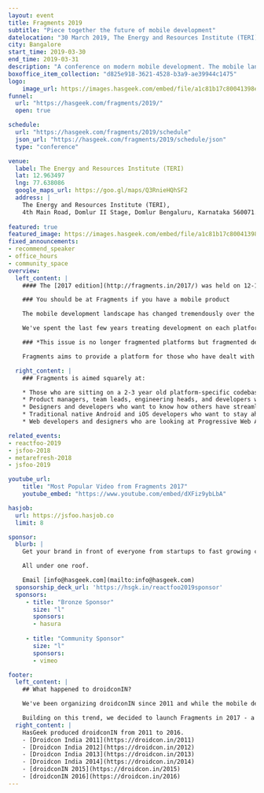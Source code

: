 ```yaml
---
layout: event
title: Fragments 2019
subtitle: "Piece together the future of mobile development"
datelocation: "30 March 2019, The Energy and Resources Institute (TERI), Bangalore"
city: Bangalore
start_time: 2019-03-30
end_time: 2019-03-31
description: "A conference on modern mobile development. The mobile landscape has changed tremendously over the last few years, a platform specific approach is no longer sustainable."
boxoffice_item_collection: "d825e918-3621-4528-b3a9-ae39944c1475"
logo:
    image_url: https://images.hasgeek.com/embed/file/a1c81b17c80041398eebb8c724324860
funnel:
  url: "https://hasgeek.com/fragments/2019/"
  open: true

schedule:
  url: "https://hasgeek.com/fragments/2019/schedule"
  json_url: "https://hasgeek.com/fragments/2019/schedule/json"
  type: "conference"

venue:
  label: The Energy and Resources Institute (TERI)
  lat: 12.963497
  lng: 77.638086
  google_maps_url: https://goo.gl/maps/Q3RnieHQhSF2
  address: |
    The Energy and Resources Institute (TERI),
    4th Main Road, Domlur II Stage, Domlur Bengaluru, Karnataka 560071.
    
featured: true
featured_image: https://images.hasgeek.com/embed/file/a1c81b17c80041398eebb8c724324860
fixed_announcements:
- recommend_speaker
- office_hours
- community_space
overview:
  left_content: |
    #### The [2017 edition](http://fragments.in/2017/) was held on 12-13 Sept, 2017 in Bangalore.

    ### You should be at Fragments if you have a mobile product

    The mobile development landscape has changed tremendously over the last few years. With the maturing of the mobile ecosystem, we are now seeing a convergence of platforms. Android, iOS, and mobile web are the only ones left, and with Progressive Web Apps the lines between them are also getting blurry. It is now more important than ever to have your app look and behave the same on all platforms and features need to roll out simultaneously.

    We've spent the last few years treating development on each platform independently. It's own code base, design, release cycle, and nuances. This approach is no longer sustainable.

    ### *This issue is no longer fragmented platforms but fragmented development practices.*

    Fragments aims to provide a platform for those who have dealt with these issues at scale to share their approaches, tools, and lessons learned.

  right_content: |
    ### Fragments is aimed squarely at:

    * Those who are sitting on a 2-3 year old platform-specific codebase, and would like to know whether to refactor or rewrite, and how to do so in a future-proof way
    * Product managers, team leads, engineering heads, and developers who are considering cross platform development frameworks like React Native more seriously, and wondering which to choose
    * Designers and developers who want to know how others have streamlined their processes and workflows to make a more efficient mobile development team.
    * Traditional native Android and iOS developers who want to stay ahead of the curve and understand what cross platform framework they should invest time into, if any.
    * Web developers and designers who are looking at Progressive Web Apps more seriously.

related_events:
- reactfoo-2019
- jsfoo-2018
- metarefresh-2018
- jsfoo-2019

youtube_url:
    title: "Most Popular Video from Fragments 2017"
    youtube_embed: "https://www.youtube.com/embed/dXFiz9ybLbA"

hasjob:
  url: https://jsfoo.hasjob.co
  limit: 8

sponsor:
  blurb: |
    Get your brand in front of everyone from startups to fast growing companies, developers to CXOs.

    All under one roof.

    Email [info@hasgeek.com](mailto:info@hasgeek.com)
  sponsorship_deck_url: 'https://hsgk.in/reactfoo2019sponsor'
  sponsors:
     - title: "Bronze Sponsor"
       size: "l"
       sponsors:
       - hasura
     
     - title: "Community Sponsor"
       size: "l"
       sponsors:
       - vimeo

footer:
  left_content: |
    ## What happened to droidconIN?

    We've been organizing droidconIN since 2011 and while the mobile development landscape has been changing rapidly since, we have not. With the maturing of the mobile ecosystem, we are seeing more and more collaboration between mobile platform teams. The rise of cross platform frameworks and a drive for feature and design parity across platforms mean teams need to understand the mobile app ecosystem as whole, not just Android or iOS.

    Building on this trend, we decided to launch Fragments in 2017 - a community and conference that covers the mobile ecosystem as a whole. We will cover topics across Android, iOS, and even advancements in the mobile web, such as Progressive Web Apps.
  right_content: |
    HasGeek produced droidconIN from 2011 to 2016.
    - [Droidcon India 2011](https://droidcon.in/2011)
    - [Droidcon India 2012](https://droidcon.in/2012)
    - [Droidcon India 2013](https://droidcon.in/2013)
    - [Droidcon India 2014](https://droidcon.in/2014)
    - [droidconIN 2015](https://droidcon.in/2015)
    - [droidconIN 2016](https://droidcon.in/2016)
---
```

